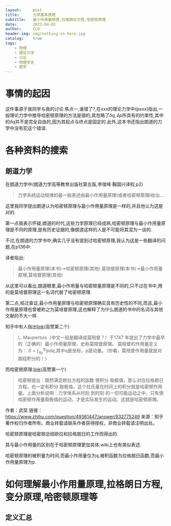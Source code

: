 ```yaml
---
layout:     post
title:      力学基本原理
subtitle:   最小作用量原理,拉格朗日方程,哈密顿原理
date:       2022-04-03
author:     CLQ
header-img: img/nothing-in-here.jpg
catalog:    true
tags:
    - 物理
    - 理论力学
    - 讨论
    - 物理学史
    - 数学
---
```


# 事情的起因

这件事源于我同学与我的讨论.焦点一,谁错了?,在xxx的理论力学中(pxxx)指出,一般理论力学中推导哈密顿原理的方法是错的,其忽略了$\delta q,\delta p$所具有的约束性,其中的$\delta q$并不是完全自由的,因为其起点与终点是固定的.此外,这本书还指出朗道的力学中没有犯这个错误.

# 各种资料的搜索

## 朗道力学

在朗道力学中(朗道力学高等教育出版社第五版,李俊峰 鞠国兴译校,p2)

> 力学系统运动规律的最一般表述由最小作用量原理(或者哈密顿原理)给出....

这里我同学提出朗道认为哈密顿原理与最小作用量原理是一样的,并且他认为这是对的.

第一点我表示怀疑,朗道的时代,这些力学原理已经成熟,哈密顿原理与最小作用量原理是不同的原理,是有历史证据的,像朗道这样的人是不可能将其混为一谈的.

不过,在朗道的力学书中,确实几乎没有提到过哈密顿原理,我认为这是一些翻译的问题,在p136中:

译者指出:

> 最小作用量原理(本书)->哈密顿原理(其他)
> 莫培督原理(本书)->最小作用量原理,莫培督原理(其他)

从这里可以看出,朗道眼里,最小作用量与哈密顿量原理是不同的,只不过在书中,用的是莫培督原理这一名词代替了哈密顿原理.

第二点,经过查证,最小作用量原理与哈密顿原理确实具有历史性的不同,而且,最小作用量原理也曾被称之为莫培督原理,这也解释了为什么朗道的书中的名词与其他文献的不大一样.

知乎中有人指出[link](https://www.zhihu.com/question/49361447)(高赞第二个)

> L. Maupertuis（中文一般是翻译成莫陪督？）于1747 年提出了力学中最早的（正确的）最小作用量原理，史称莫陪督原理。
> 莫陪督的作用量定义为：
> $S=\int_{q_0}^{q_1}p\mathrm{d}q$,其中q是坐标，p是动量。（你看，莫陪督作用量就是对路程积分的！）

而哈密顿原理:[link](https://www.zhihu.com/question/49361447)(高赞第一个)

> 哈密顿提出：既然满足欧拉方程的函数  使积分  取极值，那么对应拉格朗日方程，也一定有积分  取极值。这个拉氏量在时间上的积分就是哈密顿作用量。上面分析说明：力学体系从时刻  到时刻  的一切可能运动之中，只有使哈密顿作用量取极值的运动，才是实际发生的运动。这就是哈密顿原理。

作者：武奘
链接：https://www.zhihu.com/question/49361447/answer/932775249
来源：知乎
著作权归作者所有。商业转载请联系作者获得授权，非商业转载请注明出处。

哈密顿原理是哈密顿总结欧拉和拉格朗日的工作而得出的.

其与最小作用量的区别在于哈密顿原理更加具体,wiki上也有类似表述.

哈密顿原理的被积量为时间,而最小作用量仅为q,被积函数为拉格朗日函数,而最小作用量原理为p.

# 如何理解最小作用量原理,拉格朗日方程,变分原理,哈密顿原理等

## 定义汇总


